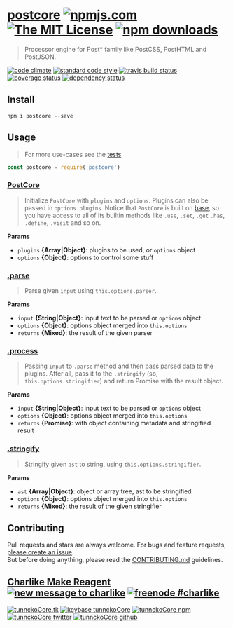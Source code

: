 # [postcore][author-www-url] [![npmjs.com][npmjs-img]][npmjs-url] [![The MIT License][license-img]][license-url] [![npm downloads][downloads-img]][downloads-url] 

> Processor engine for Post* family like PostCSS, PostHTML and PostJSON.

[![code climate][codeclimate-img]][codeclimate-url] [![standard code style][standard-img]][standard-url] [![travis build status][travis-img]][travis-url] [![coverage status][coveralls-img]][coveralls-url] [![dependency status][david-img]][david-url]

## Install
```
npm i postcore --save
```

## Usage
> For more use-cases see the [tests](./test.js)

```js
const postcore = require('postcore')
```

### [PostCore](index.js#L25)

> Initialize `PostCore` with `plugins` and `options`.
Plugins can also be passed in `options.plugins`.
Notice that `PostCore` is built on [base][], so you have
access to all of its builtin methods like `.use`, `.set`, `.get`
`.has`, `.define`, `.visit` and so on.

**Params**

* `plugins` **{Array|Object}**: plugins to be used, or `options` object    
* `options` **{Object}**: options to control some stuff    

### [.parse](index.js#L64)

> Parse given `input` using `this.options.parser`.

**Params**

* `input` **{String|Object}**: input text to be parsed or `options` object    
* `options` **{Object}**: options object merged into `this.options`    
* `returns` **{Mixed}**: the result of the given parser  

### [.process](index.js#L97)

> Passing `input` to `.parse` method and then
pass parsed data to the plugins. After all, pass it
to the `.stringify` (so, `this.options.stringifier`)
and return Promise with the result object.

**Params**

* `input` **{String|Object}**: input text to be parsed or `options` object    
* `options` **{Object}**: options object merged into `this.options`    
* `returns` **{Promise}**: with object containing metadata and stringified result  

### [.stringify](index.js#L117)

> Stringify given `ast` to string, using `this.options.stringifier`.

**Params**

* `ast` **{Array|Object}**: object or array tree, ast to be stringified    
* `options` **{Object}**: options object merged into `this.options`    
* `returns` **{Mixed}**: the result of the given stringifier  

## Contributing
Pull requests and stars are always welcome. For bugs and feature requests, [please create an issue](https://github.com/postcore/postcore/issues/new).  
But before doing anything, please read the [CONTRIBUTING.md](./CONTRIBUTING.md) guidelines.

## [Charlike Make Reagent](http://j.mp/1stW47C) [![new message to charlike][new-message-img]][new-message-url] [![freenode #charlike][freenode-img]][freenode-url]

[![tunnckoCore.tk][author-www-img]][author-www-url] [![keybase tunnckoCore][keybase-img]][keybase-url] [![tunnckoCore npm][author-npm-img]][author-npm-url] [![tunnckoCore twitter][author-twitter-img]][author-twitter-url] [![tunnckoCore github][author-github-img]][author-github-url]

[npmjs-url]: https://www.npmjs.com/package/postcore
[npmjs-img]: https://img.shields.io/npm/v/postcore.svg?label=postcore

[license-url]: https://github.com/postcore/postcore/blob/master/LICENSE
[license-img]: https://img.shields.io/npm/l/postcore.svg

[downloads-url]: https://www.npmjs.com/package/postcore
[downloads-img]: https://img.shields.io/npm/dm/postcore.svg

[codeclimate-url]: https://codeclimate.com/github/postcore/postcore
[codeclimate-img]: https://img.shields.io/codeclimate/github/postcore/postcore.svg

[travis-url]: https://travis-ci.org/postcore/postcore
[travis-img]: https://img.shields.io/travis/postcore/postcore/master.svg

[coveralls-url]: https://coveralls.io/r/postcore/postcore
[coveralls-img]: https://img.shields.io/coveralls/postcore/postcore.svg

[david-url]: https://david-dm.org/postcore/postcore
[david-img]: https://img.shields.io/david/postcore/postcore.svg

[standard-url]: https://github.com/feross/standard
[standard-img]: https://img.shields.io/badge/code%20style-standard-brightgreen.svg

[author-www-url]: http://www.tunnckocore.tk
[author-www-img]: https://img.shields.io/badge/www-tunnckocore.tk-fe7d37.svg

[keybase-url]: https://keybase.io/tunnckocore
[keybase-img]: https://img.shields.io/badge/keybase-tunnckocore-8a7967.svg

[author-npm-url]: https://www.npmjs.com/~tunnckocore
[author-npm-img]: https://img.shields.io/badge/npm-~tunnckocore-cb3837.svg

[author-twitter-url]: https://twitter.com/tunnckoCore
[author-twitter-img]: https://img.shields.io/badge/twitter-@tunnckoCore-55acee.svg

[author-github-url]: https://github.com/tunnckoCore
[author-github-img]: https://img.shields.io/badge/github-@tunnckoCore-4183c4.svg

[freenode-url]: http://webchat.freenode.net/?channels=charlike
[freenode-img]: https://img.shields.io/badge/freenode-%23charlike-5654a4.svg

[new-message-url]: https://github.com/tunnckoCore/ama
[new-message-img]: https://img.shields.io/badge/ask%20me-anything-green.svg

[base]: https://github.com/node-base/base
